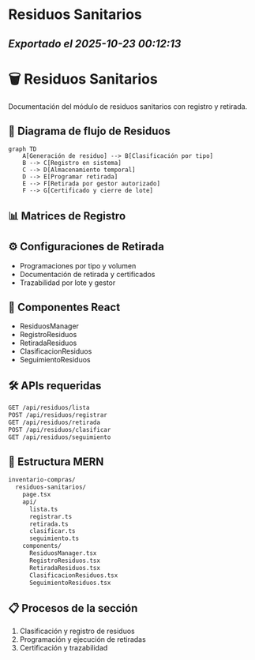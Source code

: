 # Residuos Sanitarios
*Exportado el 2025-10-23 00:12:13*
---

# 🗑️ Residuos Sanitarios

Documentación del módulo de residuos sanitarios con registro y retirada.

## 🔄 Diagrama de flujo de Residuos

```mermaid
graph TD
    A[Generación de residuo] --> B[Clasificación por tipo]
    B --> C[Registro en sistema]
    C --> D[Almacenamiento temporal]
    D --> E[Programar retirada]
    E --> F[Retirada por gestor autorizado]
    F --> G[Certificado y cierre de lote]
```

## 📊 Matrices de Registro

<!-- Bloque no procesado: table -->

## ⚙️ Configuraciones de Retirada

- Programaciones por tipo y volumen
- Documentación de retirada y certificados
- Trazabilidad por lote y gestor
## 🧩 Componentes React

- ResiduosManager
- RegistroResiduos
- RetiradaResiduos
- ClasificacionResiduos
- SeguimientoResiduos
## 🛠️ APIs requeridas

```bash
GET /api/residuos/lista
POST /api/residuos/registrar
GET /api/residuos/retirada
POST /api/residuos/clasificar
GET /api/residuos/seguimiento
```

## 📁 Estructura MERN

```bash
inventario-compras/
  residuos-sanitarios/
    page.tsx
    api/
      lista.ts
      registrar.ts
      retirada.ts
      clasificar.ts
      seguimiento.ts
    components/
      ResiduosManager.tsx
      RegistroResiduos.tsx
      RetiradaResiduos.tsx
      ClasificacionResiduos.tsx
      SeguimientoResiduos.tsx
```

## 📋 Procesos de la sección

1. Clasificación y registro de residuos
1. Programación y ejecución de retiradas
1. Certificación y trazabilidad
